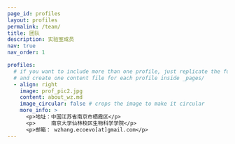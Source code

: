 ```yaml
---
page_id: profiles
layout: profiles
permalink: /team/
title: 团队
description: 实验室成员
nav: true
nav_order: 1

profiles:
  # if you want to include more than one profile, just replicate the following block
  # and create one content file for each profile inside _pages/
  - align: right
    image: prof_pic2.jpg
    content: about_wz.md
    image_circular: false # crops the image to make it circular
    more_info: >
      <p>地址：中国江苏省南京市栖霞区</p>
      <p>     南京大学仙林校区生物科学学院</p>
      <p>邮箱： wzhang.ecoevo[at]gmail.com</p>
---
```


